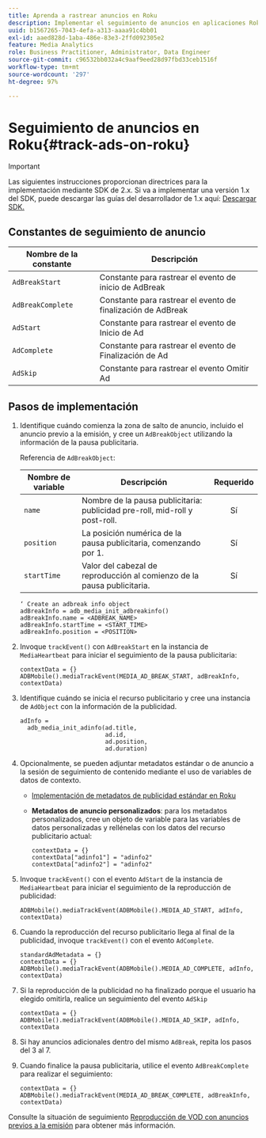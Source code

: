 ```yaml
---
title: Aprenda a rastrear anuncios en Roku
description: Implementar el seguimiento de anuncios en aplicaciones Roku usando Media SDK.
uuid: b1567265-7043-4efa-a313-aaaa91c4bb01
exl-id: aaed828d-1aba-486e-83e3-2ffd092305e2
feature: Media Analytics
role: Business Practitioner, Administrator, Data Engineer
source-git-commit: c96532bb032a4c9aaf9eed28d97fbd33ceb1516f
workflow-type: tm+mt
source-wordcount: '297'
ht-degree: 97%

---
```


# Seguimiento de anuncios en Roku{#track-ads-on-roku}

>[!IMPORTANT]
>
>Las siguientes instrucciones proporcionan directrices para la implementación mediante SDK de 2.x. Si va a implementar una versión 1.x del SDK, puede descargar las guías del desarrollador de 1.x aquí: [Descargar SDK.](/help/sdk-implement/download-sdks.md)

## Constantes de seguimiento de anuncio

| Nombre de la constante | Descripción   |
|---|---|
| `AdBreakStart` | Constante para rastrear el evento de inicio de AdBreak |
| `AdBreakComplete` | Constante para rastrear el evento de finalización de AdBreak |
| `AdStart` | Constante para rastrear el evento de Inicio de Ad |
| `AdComplete` | Constante para rastrear el evento de Finalización de Ad |
| `AdSkip` | Constante para rastrear el evento Omitir Ad |

## Pasos de implementación

1. Identifique cuándo comienza la zona de salto de anuncio, incluido el anuncio previo a la emisión, y cree un `AdBreakObject` utilizando la información de la pausa publicitaria.

   Referencia de `AdBreakObject`:

   | Nombre de variable | Descripción | Requerido |
   | --- | --- | :---: |
   | `name` | Nombre de la pausa publicitaria: publicidad pre-roll, mid-roll y post-roll. | Sí |
   | `position` | La posición numérica de la pausa publicitaria, comenzando por 1. | Sí |
   | `startTime` | Valor del cabezal de reproducción al comienzo de la pausa publicitaria. | Sí |

   ```
   ‘ Create an adbreak info object 
   adBreakInfo = adb_media_init_adbreakinfo() 
   adBreakInfo.name = <ADBREAK_NAME> 
   adBreakInfo.startTime = <START_TIME> 
   adBreakInfo.position = <POSITION>
   ```

1. Invoque `trackEvent()` con `AdBreakStart` en la instancia de `MediaHeartbeat` para iniciar el seguimiento de la pausa publicitaria:

   ```
   contextData = {} 
   ADBMobile().mediaTrackEvent(MEDIA_AD_BREAK_START, adBreakInfo, contextData)
   ```

1. Identifique cuándo se inicia el recurso publicitario y cree una instancia de `AdObject` con la información de la publicidad.

   ```
   adInfo =  
     adb_media_init_adinfo(ad.title,  
                           ad.id,  
                           ad.position,  
                           ad.duration) 
   ```

1. Opcionalmente, se pueden adjuntar metadatos estándar o de anuncio a la sesión de seguimiento de contenido mediante el uso de variables de datos de contexto.

   * [Implementación de metadatos de publicidad estándar en Roku](/help/sdk-implement/track-ads/impl-std-ad-metadata/impl-std-ad-metadata-roku.md)
   * **Metadatos de anuncio personalizados**: para los metadatos personalizados, cree un objeto de variable para las variables de datos personalizadas y rellénelas con los datos del recurso publicitario actual:

      ```
      contextData = {} 
      contextData["adinfo1"] = "adinfo2" 
      contextData["adinfo2"] = "adinfo2"
      ```

1. Invoque `trackEvent()` con el evento `AdStart` de la instancia de `MediaHeartbeat` para iniciar el seguimiento de la reproducción de publicidad:

   ```
   ADBMobile().mediaTrackEvent(ADBMobile().MEDIA_AD_START, adInfo, contextData)
   ```

1. Cuando la reproducción del recurso publicitario llega al final de la publicidad, invoque `trackEvent()` con el evento `AdComplete`.

   ```
   standardAdMetadata = {} 
   contextData = {} 
   ADBMobile().mediaTrackEvent(ADBMobile().MEDIA_AD_COMPLETE, adInfo, contextData)
   ```

1. Si la reproducción de la publicidad no ha finalizado porque el usuario ha elegido omitirla, realice un seguimiento del evento `AdSkip`

   ```
   contextData = {} 
   ADBMobile().mediaTrackEvent(ADBMobile().MEDIA_AD_SKIP, adInfo, contextData
   ```

1. Si hay anuncios adicionales dentro del mismo `AdBreak`, repita los pasos del 3 al 7.
1. Cuando finalice la pausa publicitaria, utilice el evento `AdBreakComplete` para realizar el seguimiento:

   ```
   contextData = {} 
   ADBMobile().mediaTrackEvent(MEDIA_AD_BREAK_COMPLETE, adBreakInfo, contextData)
   ```

Consulte la situación de seguimiento [Reproducción de VOD con anuncios previos a la emisión](/help/sdk-implement/tracking-scenarios/vod-preroll-ads.md) para obtener más información.
